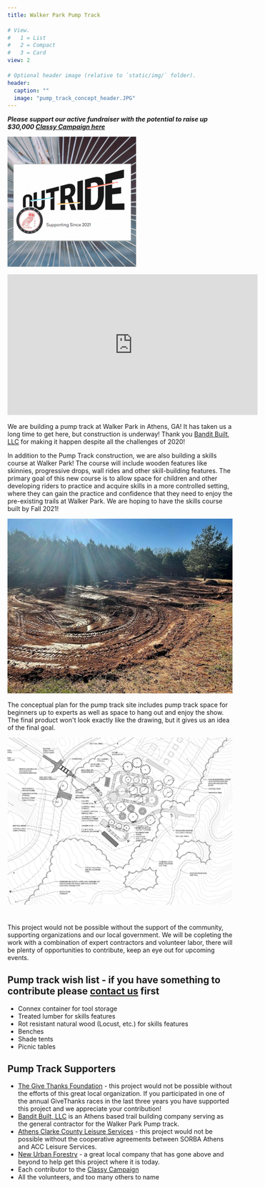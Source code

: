 ```yaml
---
title: Walker Park Pump Track

# View.
#   1 = List
#   2 = Compact
#   3 = Card
view: 2

# Optional header image (relative to `static/img/` folder).
header:
  caption: ""
  image: "pump_track_concept_header.JPG"
---
```


***Please support our active fundraiser with the potential to raise up $30,000 [Classy Campaign here](https://www.classy.org/fundraiser/3144109)***

[![Alt Text](classy.png)](https://www.classy.org/fundraiser/3144109)

<iframe width="560" height="315" src="https://www.youtube.com/embed/DGOqmrOYghA" title="YouTube video player" frameborder="0" allow="accelerometer; autoplay; clipboard-write; encrypted-media; gyroscope; picture-in-picture" allowfullscreen></iframe>

We are building a pump track at Walker Park in Athens, GA! It has taken us a long time to get here, but construction is underway! Thank you [Bandit Built, LLC](https://banditbuilt.com/) for making it happen despite all the challenges of 2020!

In addition to the Pump Track construction, we are also building a skills course at Walker Park! The course will include wooden features like skinnies, progressive drops, wall rides and other skill-building features. The primary goal of this new course is to allow space for children and other developing riders to practice and acquire skills in a more controlled setting, where they can gain the practice and confidence that they need to enjoy the pre-existing trails at Walker Park.  We are hoping to have the skills course built by Fall 2021!

![](picture.png)

The conceptual plan for the pump track site includes pump track space for beginners up to experts as well as space to hang out and enjoy the show. The final product won't look exactly like the drawing, but it gives us an idea of the final goal.

<img src="Pump Track concept grab.JPG" width="1300">

# 
This project would not be possible without the support of the community, supporting organizations and our local government. We will be copleting the work with a combination of expert contractors and volunteer labor, there will be plenty of opportunities to contribute, keep an eye out for upcoming events.

## **Pump track wish list** - if you have something to contribute please [contact us](mailto:sorbaathens@gmail.com) first

+ Connex container for tool storage
+ Treated lumber for skills features
+ Rot resistant natural wood (Locust, etc.) for skills features
+ Benches
+ Shade tents
+ Picnic tables

## Pump Track Supporters


+ [The Give Thanks Foundation](https://www.facebook.com/GiveThanks8k/) - this project would not be possible without the efforts of this great local organization. If you participated in one of the annual GiveThanks races in the last three years you have supported this project and we appreciate your contribution!
+ [Bandit Built, LLC](https://banditbuilt.com/) is an Athens based trail building company serving as the general contractor for the Walker Park Pump track.
+ [Athens Clarke County Leisure Services](https://www.athensclarkecounty.com/148/Leisure-Services) - this project would not be possible without the cooperative agreements between SORBA Athens and ACC Leisure Services.
+ [New Urban Forestry](https://newurbanforestry.com/) - a great local company that has gone above and beyond to help get this project where it is today.
+ Each contributor to the [Classy Campaign](https://www.classy.org/fundraiser/3144109)
+ All the volunteers, and too many others to name
